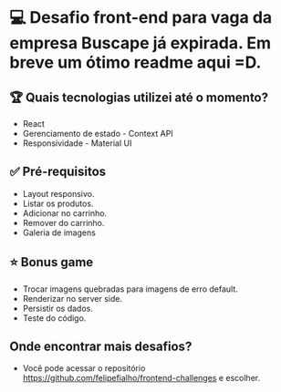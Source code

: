 # :computer: Desafio front-end para vaga da empresa Buscape já expirada. Em breve um ótimo readme aqui =D.

## :trophy: Quais tecnologias utilizei até o momento?

* React
* Gerenciamento de estado - Context API
* Responsividade - Material UI

## :white_check_mark: Pré-requisitos

* Layout responsivo.
* Listar os produtos.
* Adicionar no carrinho.
* Remover do carrinho.
* Galeria de imagens

## :star: Bonus game

* Trocar imagens quebradas para imagens de erro default.
* Renderizar no server side.
* Persistir os dados.
* Teste do código.

## Onde encontrar mais desafios?

* Você pode acessar o repositório https://github.com/felipefialho/frontend-challenges e escolher.

